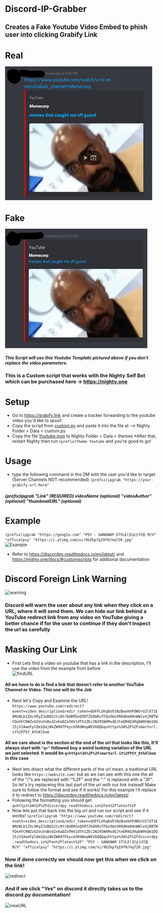 # Discord-IP-Grabber
## Creates a Fake Youtube Video Embed to phish user into clicking Grabify Link
# Real
![realEmbed](/img/original.png "Real-Embed") 
# Fake
![FakeEmbed](/img/FakeEmbed.png "Fake-Embed")
##### This Script will use this Youtube Template pictured above if you don't replace the video parameters.
### This is a Custom script that works with the Nighty Self Bot which can be purchased here -> https://nighty.one

# Setup
* Go to https://grabify.link and create a tracker forwarding to the youtube video you'd like to spoof.
* Copy the script from [custom.py](custom.py) and paste it into the file at --> Nighty Folder < Data < custom.py
* Copy the file [Youtube.json](Youtube.json) to Nighty Folder < Data < themes
*After that, restart Nighty then run ```(prefix)theme Youtube``` and you're good to go! 


# Usage
* type the following command in the DM with the user you'd like to target. (Server Channels NOT recommended)  ```(prefix)ipgrab "https://your-grabify-url-here"```
##### (prefix)ipgrab "Link" (REQUIRED) videoName (optional) "videoAuthor" (optional) "thumbnailURL" (optional)

# Example
```(prefix)ipgrab "https://google.com" "PSY - GANGNAM STYLE(강남스타일 M/V" "officalpsy" "https://i.ytimg.com/vi/9bZkp7q19f0/hq720.jpg"```  
![Example](/img/example.png "Example")

* Refer to https://discordpy.readthedocs.io/en/latest/ and https://nighty.one/docs/#customscripts for addtional documentation

# Discord Foreign Link Warning
![warning](/img/warning.png "warning")
### Discord will warn the user about any link when they click on a URL, where it will send them. We can hide our link behind a YouTube redirect link from any video on YouTube giving a better chance if for the user to continue if they don't inspect the url as carefully

# Masking Our Link
* First Lets find a video on youtube that has a link in the description, I'll use the video from the example from before  
![findURL](/img/findURL.png "findURL")
#### All we have to do is find a link that doesn't refer to another YouTube Channel or Video. This one will do the Job
* Next let's Copy and Examine the URL!
```https://www.youtube.com/redirect?event=video_description&redir_token=QUFFLUhqbU5tNzBxekhPdW5rU2lXT1E0MzNLb1ZXcXRyZ3xBQ3Jtc0trbGRRSnQ5RTZkOGRvTFQzOUo5R0dHa09nWWlxdjRBTWFDeXFCRWZvU2VuVnBxd2xKaDZaTHV1dTh1ZEc2N29SWXMxdEJteEM4Q3RqbW9hQm1DQ25jV1AweFplQm1QajNkZW04TFkycm5RdWxpWEVGQQ&q=https%3A%2F%2Fsmarturl.it%2FPSY_8thAlbum```
#### All we care about is the section at the end of the url that looks like this, It'll always start with ```"q="``` followed buy a weird looking variation of the URL we just selected. It would be ```q=https%3A%2F%2Fsmarturl.it%2FPSY_8thAlbum``` in this case
* Next lets disect what the different parts of the url mean, a tradtional URL looks like ```https://website.com/``` but as we can see with this one the all of the "/"s are replaced with "%2F" and the ":" is replaced with a "3F". So let's try replaceing this last part of the url with our link instead! Make sure to follow the format and see if it works! For this example I'll replace it to redirect to https://discordpy.readthedocs.io/en/latest/ .
* Following the formatting you should get ```q=https%3A%2F%2Fdiscordpy.readthedocs.io%2Fen%2Flatest%2F```
* Now lets put that back into the big url and run our script and see if it works!
```(prefix)ipgrab "https://www.youtube.com/redirect?event=video_description&redir_token=QUFFLUhqbU5tNzBxekhPdW5rU2lXT1E0MzNLb1ZXcXRyZ3xBQ3Jtc0trbGRRSnQ5RTZkOGRvTFQzOUo5R0dHa09nWWlxdjRBTWFDeXFCRWZvU2VuVnBxd2xKaDZaTHV1dTh1ZEc2N29SWXMxdEJteEM4Q3RqbW9hQm1DQ25jV1AweFplQm1QajNkZW04TFkycm5RdWxpWEVGQQ&q=https%3A%2F%2Fdiscordpy.readthedocs.io%2Fen%2Flatest%2F" "PSY - GANGNAM STYLE(강남스타일 M/V" "officalpsy" "https://i.ytimg.com/vi/9bZkp7q19f0/hq720.jpg"```
### Now if done correctly we should now get this when we click on the link!  
![redirect](/img/redirect.png "redirect")
### And if we click "Yes" on discord it directly takes us to the discord.py documentation!  
![newURL](/img/newURL.png "newURL")
